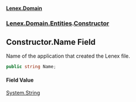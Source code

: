 #### [Lenex.Domain](index.md 'index')
### [Lenex.Domain.Entities](Lenex.Domain.Entities.md 'Lenex.Domain.Entities').[Constructor](Lenex.Domain.Entities.Constructor.md 'Lenex.Domain.Entities.Constructor')

## Constructor.Name Field

Name of the application that created the Lenex file.

```csharp
public string Name;
```

#### Field Value
[System.String](https://docs.microsoft.com/en-us/dotnet/api/System.String 'System.String')